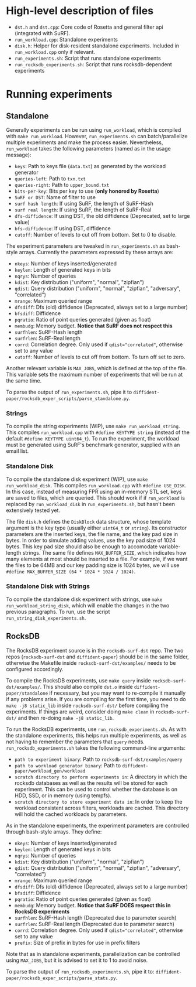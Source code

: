 # High-level description of files

* `dst.h` and `dst.cpp`: Core code of Rosetta and general filter api (integrated with SuRF).
* `run_workload.cpp`: Standalone experiments
* `disk.h`: Helper for disk-resident standalone experiments. Included in `run_workload.cpp` only if relevant.
* `run_experiments.sh`: Script that runs standalone experiments
* `run_rocksdb_experiments.sh`: Script that runs rocksdb-dependent experiments

# Running experiments

## Standalone

Generally experiments can be run using `run_workload`, which is compiled
with `make run_workload`. However, `run_experiments.sh` can
batch/parallelize multiple experiments and make the process easier.
Nevertheless, `run_workload` takes the following parameters (named as in the
usage message):

* `keys`: Path to keys file (`data.txt`) as generated by the workload generator
* `queries-left`: Path to `txn.txt`
* `queries-right`: Path to `upper_bound.txt`
* `bits-per-key`: Bits per key to use (**only honored by Rosetta**)
* `SuRF or DST`: Name of filter to use
* `surf hash length`: If using SuRF, the length of SuRF-Hash
* `surf real length`: If using SuRF, the length of SuRF-Real
* `dfs-diffidence`: If using DST, the old diffidence (Deprecated, set to large value)
* `bfs-diffidence`: If using DST, diffidence
* `cutoff`: Number of levels to cut off from bottom. Set to 0 to disable.

The experiment parameters are tweaked in `run_experiments.sh` as bash-style
arrays. Currently the parameters expressed by these arrays are:

* `nkeys`: Number of keys inserted/generated
* `keylen`: Length of generated keys in bits
* `nqrys`: Number of queries
* `kdist`: Key distribution ("uniform", "normal", "zipfian")
* `qdist`: Query distribution ("uniform", "normal", "zipfian", "adversary", "correlated")
* `mrange`: Maximum queried range
* `dfsdiff`: Dfs (old) diffidence (Deprecated, always set to a large number)
* `bfsdiff`: Diffidence
* `pqratio`: Ratio of point queries generated (given as float)
* `membudg`: Memory budget. **Notice that SuRF does not respect this**
* `surfhlen`: SuRF-Hash length
* `surfrlen`: SuRF-Real length
* `corrd`: Correlation degree. Only used if `qdist="correlated"`, otherwise set to any value
* `cutoff`: Number of levels to cut off from bottom. To turn off set to zero.

Another relevant variable is `MAX_JOBS`, which is defined at the top of the
file. This variable sets the maximum number of experiments that will be run at
the same time.

To parse the output of `run_experiments.sh`, pipe it to
`diffident-paper/rocksdb_exper_scripts/parse_standalone.py`.

### Strings

To compile the string experiments (WIP), use `make run_workload_string`. This
compiles `run_workload.cpp` with `#define KEYTYPE string` (instead of the
default `#define KEYTYPE uint64_t`). To run the experiment, the workload must
be generated using SuRF's benchmark generator, supplied with an email list.

### Standalone Disk

To compile the standalone disk experiment (WIP), use `make run_workload_disk`.
This compiles `run_workload.cpp` with `#define USE_DISK`. In this case, instead
of measuring FPR using an in-memory STL set, keys are saved to files, which are
queried. This should work if if `run_workload` is replaced by
`run_workload_disk` in `run_experiments.sh`, but hasn't been extensively tested
yet.

The file `disk.h` defines the `DiskBlock` data structure, whose template
argument is the key type (usually either `uint64_t` or `string`). Its
constructor parameters are the inserted keys, the file name, and the key pad
size in bytes. In order to simulate adding values, use the key pad size of 1024
bytes. This key pad size should also be enough to accomodate variable-length
strings. The same file defines `MAX_BUFFER_SIZE`, which indicates how many
elements at most should be inserted to a file. For example, if we want the
files to be 64MB and our key padding size is 1024 bytes, we will use `#define
MAX_BUFFER_SIZE (64 * 1024 * 1024 / 1024)`.

### Standalone Disk with Strings

To compile the standalone disk experiment with strings, use `make
run_workload_string_disk`, which will enable the changes in the two previous
paragraphs. To run, use the script `run_string_disk_experiments.sh`.

## RocksDB

The RocksDB experiment source is in the `rocksdb-surf-dst` repo. The two repos
(`rocksdb-surf-dst` and `diffident-paper`) should be in the same folder,
otherwise the Makefile inside `rocksdb-surf-dst/examples/` needs to be
configured accordingly.

To compile the RocksDB experiments, use `make query` inside
`rocksdb-surf-dst/examples/`. This should also compile `dst.o` inside
`diffident-paper/standalone` if necessary, but you may want to re-compile it
manually if any problems arise. If you are compiling for the first time, you
need to do `make -j8 static_lib` inside `rocksdb-surf-dst/` before compiling
the experiments. If things are weird, consider doing `make clean` in
`rocksdb-surf-dst/` and then re-doing `make -j8 static_lib`.

To run the RocksDB experiments, use `run_rocksdb_experiments.sh`. As with the
standalone experiments, this helps run multiple experiments, as well as not
having to remember the parameters that `query` needs.
`run_rocksdb_experiments.sh` takes the following command-line arguments:

* `path to experiment binary`: Path to `rocksdb-surf-dst/examples/query`
* `path to workload generator binary`: Path to `diffident-paper/workload_gen/workload`
* `scratch directory to perform experiments in`: A directory in which the rocksdb databases as well as the results will be stored for each experiment. This can be used to control whether the database is on HDD, SSD, or in memory (using tempfs).
* `scratch directory to store experiment data in`: In order to keep the workload consistent across filters, workloads are cached. This directory will hold the cached workloads by parameters.

As in the standalone experiments, the experiment parameters are controlled through bash-style arrays. They define:

* `nkeys`: Number of keys inserted/generated
* `keylen`: Length of generated keys in bits
* `nqrys`: Number of queries
* `kdist`: Key distribution ("uniform", "normal", "zipfian")
* `qdist`: Query distribution ("uniform", "normal", "zipfian", "adversary", "correlated")
* `mrange`: Maximum queried range
* `dfsdiff`: Dfs (old) diffidence (Deprecated, always set to a large number)
* `bfsdiff`: Diffidence
* `pqratio`: Ratio of point queries generated (given as float)
* `membudg`: Memory budget. **Notice that SuRF DOES respect this in RocksDB experiments**
* `surfhlen`: SuRF-Hash length (Deprecated due to parameter search)
* `surfrlen`: SuRF-Real length (Deprecated due to parameter search)
* `corrd`: Correlation degree. Only used if `qdist="correlated"`, otherwise set to any value
* `prefix`: Size of prefix in bytes for use in prefix filters

Note that as in standalone experiments, parallelization can be controlled using
`MAX_JOBS`, but it is advised to set it to 1 to avoid noise.

To parse the output of `run_rocksdb_experiments.sh`, pipe it to:
`diffident-paper/rocksdb_exper_scripts/parse_stats.py`.
